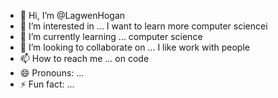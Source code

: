 - 👋 Hi, I’m @LagwenHogan
- 👀 I’m interested in ... I want to learn more computer sciencei 
- 🌱 I’m currently learning ... computer science 
- 💞️ I’m looking to collaborate on ... I like work with people
- 📫 How to reach me ... on code 
- 😄 Pronouns: ...
- ⚡ Fun fact: ...

<!---
LagwenHogan/LagwenHogan is a ✨ special ✨ repository because its `README.md` (this file) appears on your GitHub profile.
You can click the Preview link to take a look at your changes.
--->
